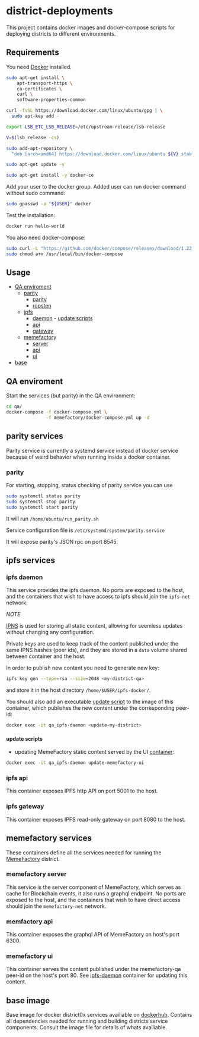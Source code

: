 # district-deployments

This project contains docker images and docker-compose scripts for deploying districts to different environments.

## Requirements

You need [Docker](https://www.docker.com/) installed.

```bash
sudo apt-get install \
    apt-transport-https \
    ca-certificates \
    curl \
    software-properties-common

curl -fsSL https://download.docker.com/linux/ubuntu/gpg | \
  sudo apt-key add -

export LSB_ETC_LSB_RELEASE=/etc/upstream-release/lsb-release

V=$(lsb_release -cs)

sudo add-apt-repository \
  "deb [arch=amd64] https://download.docker.com/linux/ubuntu ${V} stable"

sudo apt-get update -y

sudo apt-get install -y docker-ce
```

Add your user to the docker group. Added user can run docker command without sudo command:
```bash
sudo gpasswd -a "${USER}" docker
```

Test the installation:
```bash
docker run hello-world
```

You also need docker-compose:
``` bash
sudo curl -L "https://github.com/docker/compose/releases/download/1.22.0/docker-compose-$(uname -s)-$(uname -m)" -o /usr/local/bin/docker-compose
sudo chmod a+x /usr/local/bin/docker-compose
```

## Usage

- [QA enviroment](#qa)
  - [parity]()
    - [parity](#parity)
    - [ropsten](#parity-ropsten)
  - [ipfs](#ipfs)
    - [daemon](#ipfs-daemon)
          - [update scripts](#update-scripts)
    - [api](#ipfs-api)
    - [gateway](#)
  - [memefactory](#memfactory)
    - [server](#memfactory-server)
    - [api](#memefactory-api)
    - [ui](#memefactory-ui)
- [base](#base)

## <a name="qa"> QA enviroment </a>

Start the services (but parity) in the QA environment:

``` bash
cd qa/
docker-compose -f docker-compose.yml \
               -f memefactory/docker-compose.yml up -d
```

## <a> parity services </a>

Parity service is currently a systemd service instead of docker service because of weird behavior when running inside a docker container.

### <a name="parity"> parity </a>

For starting, stopping, status checking of parity service you can use

```bash
sudo systemctl status parity
sudo systemctl stop parity
sudo systemctl start parity
```

It will run `/home/ubuntu/run_parity.sh`

Service configuration file is `/etc/systemd/system/parity.service`

It will expose parity's JSON rpc on port 8545.

## <a name="ipfs"> ipfs services </a>

### <a name="ipfs-daemon"> ipfs daemon </a>

This service provides the ipfs daemon.
No ports are exposed to the host, and the containers that wish to have access to ipfs should join the `ipfs-net` network.

*NOTE*

[IPNS](https://docs.ipfs.io/guides/concepts/ipns/) is used for storing all static content, allowing for seemless updates without changing any configuration.

Private keys are used to keep track of the content published under the same IPNS hashes (peer ids), and they are stored in a `data` volume shared between container and the host.

In order to publish new content you need to generate new key:

```bash
ipfs key gen --type=rsa --size=2048 <my-district-qa>
```

and store it in the host directory `/home/$USER/ipfs-docker/`.

You should also add an executable [update script](https://github.com/district0x/deployments/blob/master/qa/ipfs/daemon/update-memefactory-ui.sh) to the image of this container, which publishes the new content under the corresponding peer-id:

```bash
docker exec -it qa_ipfs-daemon <update-my-district>
```

#### <a name="update-scripts"> update scripts </a>

* updating MemeFactory static content served by the UI [container](#memefactory-ui):

```bash
docker exec -it qa_ipfs-daemon update-memefactory-ui
```

### <a name="ipfs-api"> ipfs api </a>

This container exposes IPFS http API on port 5001 to the host.

### <a name="ipfs-gateway"> ipfs gateway </a>

This container exposes IPFS read-only gateway on port 8080 to the host.

## <a name="memefactory"> memefactory services </a>

These containers define all the services needed for running the [MemeFactory](http://memefactory.io) district.

### <a name="memfactory-server"> memefactory server </a>

This service is the server component of MemeFactory, which serves as cache for Blockchain events, it also runs a graphql endpoint.
No ports are exposed to the host, and the containers that wish to have direct access should join the `memefactory-net` network.

### <a name="memefactory-api"> memfactory api </a>

This container exposes the graphql API of MemeFactory on host's port 6300.

### <a name="memefactory-ui"> memefactory ui </a>

This container serves the content published under the memefactory-qa peer-id on the host's port 80.
See [ipfs-daemon](#ipfs-daemon) container for updating this content.

## <a name="base"> base image </a>

Base image for docker district0x services availiable on [dockerhub](https://hub.docker.com/r/district0x/base/).
Contains all dependencies needed for running and building districts service components.
Consult the image file for details of whats availiable.
